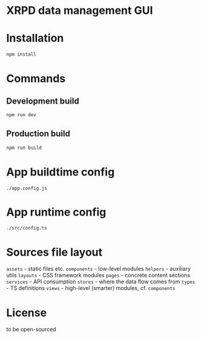 XRPD data management GUI
==========

# Installation

```sh
npm install
```

# Commands

## Development build

```sh
npm run dev
```

## Production build

```sh
npm run build
```

# App buildtime config

`./app.config.js`

# App runtime config

`./src/config.ts`

# Sources file layout

`assets` - static files etc.
`components` - low-level modules
`helpers` - auxiliary utils
`layouts` - CSS framework modules
`pages` - concrete content sections
`services` - API consumption
`stores` - where the data flow comes from
`types` - TS definitions
`views` - high-level (smarter) modules, cf. `components`

# License

to be open-sourced